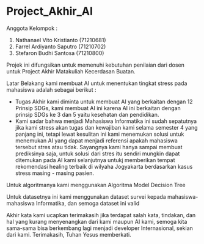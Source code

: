 # Project_Akhir_AI

Anggota Kelompok :
1. Nathanael Vito Kristianto (71210681)
2. Farrel Ardiyanto Saputro (71210702)
3. Stefaron Budhi Santosa (71210800)

Projek ini difungsikan untuk memenuhi kebutuhan penilaian dari dosen untuk Project Akhir Matakuliah Kecerdasan Buatan.

Latar Belakang kami membuat AI untuk menentukan tingkat stress pada mahasiswa adalah sebagai berikut :
- Tugas Akhir kami diminta untuk membuat AI yang berkaitan dengan 12 Prinsip SDGs, kami membuat AI ini karena AI ini berkaitan dengan prinsip SDGs ke 3 dan 5 yaitu kesehatan dan pendidikan.
- Kami sadar bahwa menjadi Mahasiswa Informatika ini sudah sepatutnya jika kami stress akan tugas dan kewajiban kami selama semester 4 yang panjang ini, tetapi lewat kesulitan ini kami menemukan solusi untuk menemukan AI yang dapat menjadi referensi apakah mahasiswa tersebut stres atau tidak. Sayangnya kami hanya sampai membuat prediksinya saja, untuk solusi dari stres itu sendiri mungkin dapat ditemukan pada AI kami selanjutnya untukj memberikan tempat rekomendasi healing terbaik di wilyaha Jogyakarta berdasarkan kasus stress masing - masing pasien.

Untuk algoritmanya kami menggunakan Algoritma Model Decision Tree

Untuk datasetnya ini kami menggunakan dataset survei kepada mahasiswa-mahasiswa Informatika, dan semoga dataset ini valid

Akhir kata kami ucapkan terimakasih jika terdapat salah kata, tindakan, dan hal yang kurang menyenangkan dari kami maupun AI kami, semoga kita sama-sama bisa berkembang lagi menjadi developer Internasional, sekian dari kami.
Terimakasih, Tuhan Yesus memberkati.
